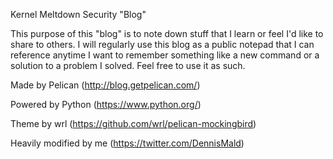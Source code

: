 Kernel Meltdown Security "Blog"

This purpose of this "blog" is to note down stuff that I learn or feel I'd like to share to others. I will regularly use this blog as a public notepad that I can reference anytime I want to remember something like a new command or a solution to a problem I solved. Feel free to use it as such.

Made by Pelican (http://blog.getpelican.com/)

Powered by Python (https://www.python.org/)

Theme by wrl (https://github.com/wrl/pelican-mockingbird)

Heavily modified by me (https://twitter.com/DennisMald)

